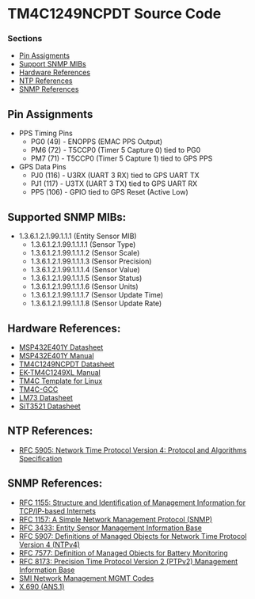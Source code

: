 # TM4C1249NCPDT Source Code

### Sections

- [Pin Assigments](#pin-assignments)
- [Support SNMP MIBs](#supported-snmp-mibs)
- [Hardware References](#hardware-references)
- [NTP References](#ntp-references)
- [SNMP References](#snmp-references)

## Pin Assignments

- PPS Timing Pins
  - PG0 (49) - ENOPPS (EMAC PPS Output)
  - PM6 (72) - T5CCP0 (Timer 5 Capture 0) tied to PG0
  - PM7 (71) - T5CCP0 (Timer 5 Capture 1) tied to GPS PPS
- GPS Data Pins
  - PJ0 (116) - U3RX (UART 3 RX) tied to GPS UART TX
  - PJ1 (117) - U3TX (UART 3 TX) tied to GPS UART RX
  - PP5 (106) - GPIO tied to GPS Reset (Active Low)


## Supported SNMP MIBs:
- 1.3.6.1.2.1.99.1.1.1 (Entity Sensor MIB)
  - 1.3.6.1.2.1.99.1.1.1.1 (Sensor Type)
  - 1.3.6.1.2.1.99.1.1.1.2 (Sensor Scale)
  - 1.3.6.1.2.1.99.1.1.1.3 (Sensor Precision)
  - 1.3.6.1.2.1.99.1.1.1.4 (Sensor Value)
  - 1.3.6.1.2.1.99.1.1.1.5 (Sensor Status)
  - 1.3.6.1.2.1.99.1.1.1.6 (Sensor Units)
  - 1.3.6.1.2.1.99.1.1.1.7 (Sensor Update Time)
  - 1.3.6.1.2.1.99.1.1.1.8 (Sensor Update Rate)


## Hardware References:
- [MSP432E401Y Datasheet](../docs/msp432e401y.pdf)
- [MSP432E401Y Manual](../docs/slau723a.pdf)
- [TM4C1249NCPDT Datasheet](../docs/tm4c1294ncpdt.pdf)
- [EK-TM4C1249XL Manual](../docs/EK-TM4C1249XL.pdf)
- [TM4C Template for Linux](https://github.com/shawn-dsilva/tm4c-linux-template)
- [TM4C-GCC](https://github.com/martinjaros/tm4c-gcc)
- [LM73 Datasheet](../docs/lm73.pdf)
- [SiT3521 Datasheet](../docs/SiT3521.pdf)

## NTP References:
- [RFC 5905: Network Time Protocol Version 4: Protocol and Algorithms Specification](https://www.ietf.org/rfc/rfc5905.html)

## SNMP References:
- [RFC 1155: Structure and Identification of Management Information for TCP/IP-based Internets](https://www.ietf.org/rfc/rfc1155.html)
- [RFC 1157: A Simple Network Management Protocol (SNMP)](https://www.ietf.org/rfc/rfc1157.html)
- [RFC 3433: Entity Sensor Management Information Base](https://www.rfc-editor.org/rfc/rfc3433.html)
- [RFC 5907: Definitions of Managed Objects for Network Time Protocol Version 4 (NTPv4)](https://www.ietf.org/rfc/rfc5907.html)
- [RFC 7577: Definition of Managed Objects for Battery Monitoring](https://www.ietf.org/rfc/rfc7577.html)
- [RFC 8173: Precision Time Protocol Version 2 (PTPv2) Management Information Base](https://www.ietf.org/rfc/rfc8173.html)
- [SMI Network Management MGMT Codes](https://www.iana.org/assignments/smi-numbers/smi-numbers.xhtml#smi-numbers-2)
- [X.690 (ANS.1)](../docs/T-REC-X.690-202102-I.pdf)
